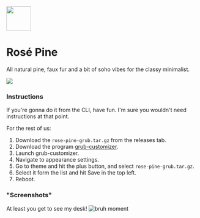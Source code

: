 <img src="https://github.com/rose-pine/rose-pine-theme/blob/master/assets/icon.png" width="64" />

# Rosé Pine

All natural pine, faux fur and a bit of soho vibes for the classy minimalist.

[![](https://img.shields.io/badge/Rosé%20Pine%20Theme-191724)](https://github.com/rose-pine/rose-pine-theme)

### Instructions

If you're gonna do it from the CLI, have fun. I'm sure you wouldn't need instructions at that point.

For the rest of us: 

1. Download the `rose-pine-grub.tar.gz` from the releases tab.
2. Download the program [grub-customizer](https://pkgs.org/download/grub-customizer).
3. Launch grub-customizer.
4. Navigate to appearance settings. 
5. Go to theme and hit the plus button, and select `rose-pine-grub.tar.gz`.
6. Select it form the list and hit Save in the top left.
7. Reboot.

### "Screenshots"

At least you get to see my desk!
![bruh moment](https://cdn.discordapp.com/attachments/767172954395639811/776250037550055426/IMG_20201111_170001.jpg)

